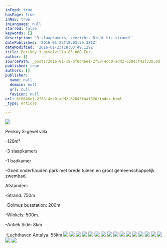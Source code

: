 ```yaml
---
inFeed: true
hasPage: true
inNav: true
inLanguage: null
starred: false
keywords: []
description: '3 slaapkamers, zeezicht. Dicht bij strand!'
datePublished: '2016-01-23T18:03:55.381Z'
dateModified: '2016-01-23T18:03:49.129Z'
title: Periköy 3-gevelvilla 85.000 Eur.
author: []
sourcePath: _posts/2016-01-19-6f0d46e1-2f58-4dc0-add2-62843f4af320.md
published: true
authors: []
publisher:
  name: null
  domain: null
  url: null
  favicon: null
url: 6f0d46e1-2f58-4dc0-add2-62843f4af320/index.html
_type: Article

---
```

![](https://s3-us-west-2.amazonaws.com/the-grid-img/p/d04065eaec6928d1e2913df31601abb33897ee94.jpg)

Periköy  3-gevel villa.

-120m²

-3 slaapkamers

-1 badkamer

-Goed onderhouden park met brede tuinen en groot gemeenschappelijk zwembad.

Afstanden:

-Strand: 750m

-Dolmus busstation: 200m

-Winkels: 500m.

-Antiek Side: 8km

-Luchthaven Antalya: 55km
![](https://s3-us-west-2.amazonaws.com/the-grid-img/p/8a3e264bb3adea8b13e8b281506d2cc6ee070b68.jpg)
![](https://s3-us-west-2.amazonaws.com/the-grid-img/p/2e2ab19e2a6d0ced9533002964bbf69472bf40fc.jpg)
![](https://s3-us-west-2.amazonaws.com/the-grid-img/p/cf4562e84be8fb7e80dd96b2b10edf6688aec4ea.jpg)
![](https://s3-us-west-2.amazonaws.com/the-grid-img/p/2199e55b5d176fad1466c4baa7d364b5bdbe7d6a.jpg)
![](https://s3-us-west-2.amazonaws.com/the-grid-img/p/bcd321dce1fc199f3b648d29c43ecc21e873f2ec.jpg)
![](https://s3-us-west-2.amazonaws.com/the-grid-img/p/3a4a801c0997a27867a3595abd6d65ed31f2f279.jpg)
![](https://s3-us-west-2.amazonaws.com/the-grid-img/p/8c309ef6afe08cf75cd14798664c83993e57f5e1.jpg)
![](https://s3-us-west-2.amazonaws.com/the-grid-img/p/6c7b2ae9192393463966fa72378ad2cd1af2228a.jpg)
![](https://s3-us-west-2.amazonaws.com/the-grid-img/p/cb072d36344746d51c7c659d333e2435d7408ff5.jpg)
![](https://s3-us-west-2.amazonaws.com/the-grid-img/p/a78a679f7d4194bdcd854b87ce7665e27ef00af2.jpg)
![](https://s3-us-west-2.amazonaws.com/the-grid-img/p/3b2bf35a3037dda8e666eb3f1f8ebf42a4d04747.jpg)
![](https://s3-us-west-2.amazonaws.com/the-grid-img/p/4734d552e666f5a66d7b9f760ba075bbbb66cdc5.jpg)
![](https://s3-us-west-2.amazonaws.com/the-grid-img/p/0b7f261efadd940e4135eda7a3724ad3c1624a06.jpg)
![](https://s3-us-west-2.amazonaws.com/the-grid-img/p/e3d9a79635c19274df773da2e31e7fb6f7bba842.jpg)
![](https://s3-us-west-2.amazonaws.com/the-grid-img/p/acacaf67d97a2345fe51e8bc651e84d26658edee.jpg)
![](https://s3-us-west-2.amazonaws.com/the-grid-img/p/32b0188d30ec2cf1d257749d25ad73441d5832b3.jpg)
![](https://s3-us-west-2.amazonaws.com/the-grid-img/p/3a358603dc1683d7c232561b1b70d9040d1f5a18.jpg)
![](https://s3-us-west-2.amazonaws.com/the-grid-img/p/c283734cd5d6263b28d0cdb8e44851e43d2b5238.jpg)